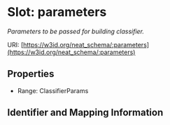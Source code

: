 # Slot: parameters
_Parameters to be passed for building classifier._


URI: [https://w3id.org/neat_schema/:parameters](https://w3id.org/neat_schema/:parameters)



<!-- no inheritance hierarchy -->


## Properties

 * Range: ClassifierParams



## Identifier and Mapping Information






